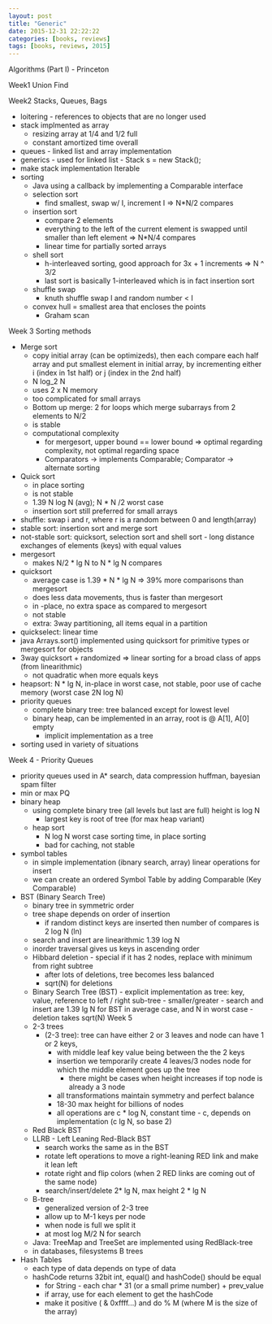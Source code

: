 ```yaml
---
layout: post
title: "Generic"
date: 2015-12-31 22:22:22
categories: [books, reviews]
tags: [books, reviews, 2015]
---
```

Algorithms (Part I) - Princeton

Week1 Union Find

Week2 Stacks, Queues, Bags
- loitering - references to objects that are no longer used
- stack implmented as array
    - resizing array at 1/4 and 1/2 full
    - constant amortized time overall
- queues - linked list and array implementation
- generics - used for linked list - Stack<Integer> s = new Stack<Integer>();
- make stack implementation Iterable
- sorting
    - Java using a callback by implementing a Comparable interface
    - selection sort
        - find smallest, swap w/ I, increment I => N*N/2 compares
    - insertion sort
        - compare 2 elements
        - everything to the left of the current element is swapped until smaller than left element => N*N/4 compares
        - linear time for partially sorted arrays
    - shell sort
        - h-interleaved sorting, good approach for 3x + 1 increments => N ^ 3/2
        - last sort is basically 1-interleaved which is in fact insertion sort
    - shuffle swap
        - knuth shuffle swap I and random number < I
    - convex hull = smallest area that encloses the points
        - Graham scan

Week 3 Sorting methods
- Merge sort
    - copy initial array (can be optimizeds), then each compare each half array and put smallest element in initial array, by incrementing either i (index in 1st half) or j (index in the 2nd half)
    - N log_2 N
    - uses 2 x N memory
    - too complicated for small arrays
    - Bottom up merge: 2 for loops which merge subarrays from 2 elements to N/2
    - is stable
    - computational complexity
        - for mergesort, upper bound == lower bound => optimal regarding complexity, not optimal regarding space
        - Comparators -> implements Comparable; Comparator -> alternate sorting
- Quick sort
    - in place sorting
    - is not stable
    - 1.39 N log N (avg); N * N /2 worst case
    - insertion sort still preferred for small arrays
- shuffle: swap i and r, where r is a random between 0 and length(array)
- stable sort: insertion sort and merge sort
- not-stable sort: quicksort, selection sort and shell sort - long distance exchanges of elements (keys) with equal values
- mergesort
    - makes N/2 * lg N to N * lg N compares
- quicksort
    - average case is 1.39 * N * lg N => 39% more comparisons than mergesort
    - does less data movements, thus is faster than mergesort
    - in -place, no extra space as compared to mergesort
    - not stable
    - extra: 3way partitioning, all items equal in a partition
- quickselect: linear time
- java Arrays.sort() implemented using quicksort for primitive types or mergesort for objects
- 3way quicksort + randomized => linear sorting for a broad class of apps (from linearithmic)
    - not quadratic when more equals keys
- heapsort: N * lg N, in-place in worst case, not stable, poor use of cache memory (worst case 2N log N)
- priority queues
    - complete binary tree: tree balanced except for lowest level
    - binary heap, can be implemented in an array, root is @ A[1], A[0] empty
        - implicit implementation as a tree
- sorting used in variety of situations

Week 4 - Priority Queues
- priority queues used in A* search, data compression huffman, bayesian spam filter
- min or max PQ
- binary heap
    - using complete binary tree (all levels but last are full) height is log N
        - largest key is root of tree (for max heap variant)
    - heap sort
        - N log N worst case sorting time, in place sorting
        - bad for caching, not stable
- symbol tables
    - in simple implementation (ibnary search, array) linear operations for insert
    - we can create an ordered Symbol Table by adding Comparable (Key Comparable<Key>)
- BST (Binary Search Tree)
    - binary tree in symmetric order
    - tree shape depends on order of insertion
        - if random distinct keys are inserted then number of compares is 2 log N (ln)
    - search and insert are linearithmic 1.39 log N
    - inorder traversal gives us keys in ascending order
    - Hibbard deletion - special if it has 2 nodes, replace with minimum from right subtree
        - after lots of deletions, tree becomes less balanced
        - sqrt(N) for deletions
    - Binary Search Tree  (BST) - explicit implementation as tree: key, value, reference to left / right sub-tree - smaller/greater
            - search and insert are 1.39 lg N for BST in average case, and N in worst case
            - deletion takes sqrt(N)
Week 5
    - 2-3 trees
        - (2-3 tree): tree can have either 2 or 3 leaves and node can have 1 or 2 keys,
            - with middle leaf key value being between the the 2 keys
            - insertion we temporarily create 4 leaves/3 nodes node for which the middle element goes up the tree
                - there might be cases when height increases if top node is already a 3 node
            - all transformations maintain symmetry and perfect balance
            - 18-30 max height for billions of nodes
            - all operations are c * log N, constant time - c, depends on implementation (c lg N, so base 2)
    - Red Black BST
    - LLRB - Left Leaning Red-Black BST
        - search works the same as in the BST
        - rotate left operations to move a right-leaning RED link and make it lean left
        - rotate right and flip colors (when 2 RED links are coming out of the same node)
        - search/insert/delete 2* lg N, max height 2 * lg N
    - B-tree
        - generalized version of 2-3 tree
        - allow up to M-1 keys per node
        - when node is full we split it
        - at most log M/2 N for search 
    - Java: TreeMap and TreeSet are implemented using RedBlack-tree
    - in databases, filesystems B trees
- Hash Tables
    - each type of data depends on type of data
    - hashCode returns 32bit int, equal() and hashCode() should be equal
        - for String - each char * 31 (or a small prime number) + prev_value
        - if array, use for each element to get the hashCode
        - make it positive ( & 0xffff...) and do % M (where M is the size of the array)
